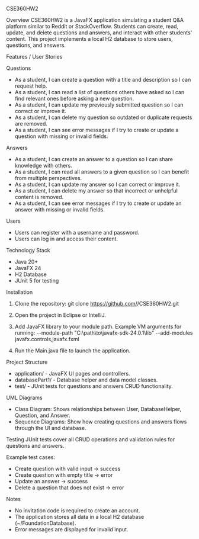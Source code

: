CSE360HW2

Overview
CSE360HW2 is a JavaFX application simulating a student Q&A platform similar to Reddit or StackOverflow.
Students can create, read, update, and delete questions and answers, and interact with other students' content. This project implements a local H2 database to store users, questions, and answers.

Features / User Stories

Questions
- As a student, I can create a question with a title and description so I can request help.
- As a student, I can read a list of questions others have asked so I can find relevant ones before asking a new question.
- As a student, I can update my previously submitted question so I can correct or improve it.
- As a student, I can delete my question so outdated or duplicate requests are removed.
- As a student, I can see error messages if I try to create or update a question with missing or invalid fields.

Answers
- As a student, I can create an answer to a question so I can share knowledge with others.
- As a student, I can read all answers to a given question so I can benefit from multiple perspectives.
- As a student, I can update my answer so I can correct or improve it.
- As a student, I can delete my answer so that incorrect or unhelpful content is removed.
- As a student, I can see error messages if I try to create or update an answer with missing or invalid fields.

Users
- Users can register with a username and password.
- Users can log in and access their content.

Technology Stack
- Java 20+
- JavaFX 24
- H2 Database
- JUnit 5 for testing

Installation
1. Clone the repository:
   git clone https://github.com/<your-username>/CSE360HW2.git

2. Open the project in Eclipse or IntelliJ.

3. Add JavaFX library to your module path. Example VM arguments for running:
   --module-path "C:\path\to\javafx-sdk-24.0.1\lib" --add-modules javafx.controls,javafx.fxml

4. Run the Main.java file to launch the application.

Project Structure
- application/ - JavaFX UI pages and controllers.
- databasePart1/ - Database helper and data model classes.
- test/ - JUnit tests for questions and answers CRUD functionality.

UML Diagrams
- Class Diagram: Shows relationships between User, DatabaseHelper, Question, and Answer.
- Sequence Diagrams: Show how creating questions and answers flows through the UI and database.

Testing
JUnit tests cover all CRUD operations and validation rules for questions and answers.

Example test cases:
- Create question with valid input → success
- Create question with empty title → error
- Update an answer → success
- Delete a question that does not exist → error

Notes
- No invitation code is required to create an account.
- The application stores all data in a local H2 database (~/FoundationDatabase).
- Error messages are displayed for invalid input.
